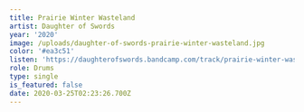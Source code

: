 ```yaml
---
title: Prairie Winter Wasteland
artist: Daughter of Swords
year: '2020'
image: /uploads/daughter-of-swords-prairie-winter-wasteland.jpg
color: '#ea3c51'
listen: 'https://daughterofswords.bandcamp.com/track/prairie-winter-wasteland'
role: Drums
type: single
is_featured: false
date: 2020-03-25T02:23:26.700Z
---
```

